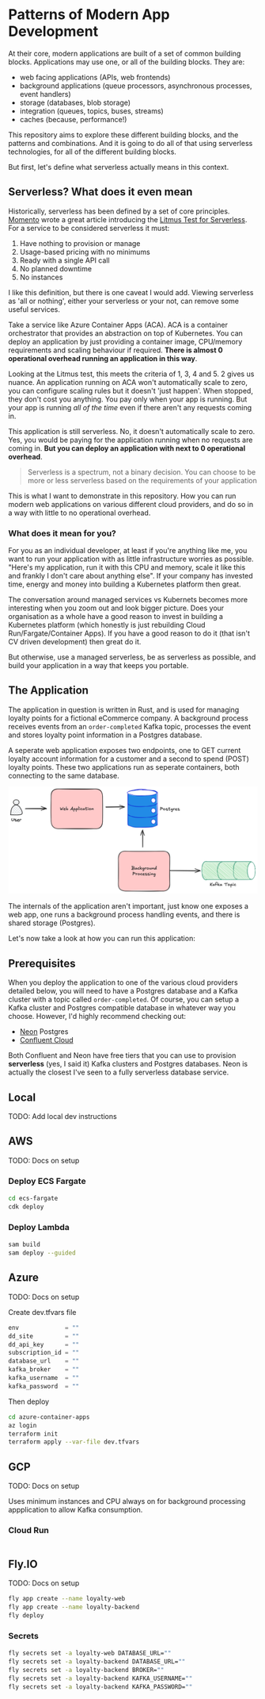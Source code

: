 # Patterns of Modern App Development

At their core, modern applications are built of a set of common building blocks. Applications may use one, or all of the building blocks. They are:

- web facing applications (APIs, web frontends)
- background applications (queue processors, asynchronous processes, event handlers)
- storage (databases, blob storage)
- integration (queues, topics, buses, streams)
- caches (because, performance!)

This repository aims to explore these different building blocks, and the patterns and combinations. And it is going to do all of that using serverless technologies, for all of the different building blocks.

But first, let's define what serverless actually means in this context.

## Serverless? What does it even mean

Historically, serverless has been defined by a set of core principles. [Momento](https://gomomento.com) wrote a great article introducing the [Litmus Test for Serverless](https://www.gomomento.com/blog/fighting-off-fake-serverless-bandits-with-the-true-definition-of-serverless/). For a service to be considered serverless it must:

1. Have nothing to provision or manage
2. Usage-based pricing with no minimums
3. Ready with a single API call
4. No planned downtime
5. No instances

I like this definition, but there is one caveat I would add. Viewing serverless as 'all or nothing', either your serverless or your not, can remove some useful services.

Take a service like Azure Container Apps (ACA). ACA is a container orchestrator that provides an abstraction on top of Kubernetes. You can deploy an application by just providing a container image, CPU/memory requirements and scaling behaviour if required. **There is almost 0 operational overhead running an application in this way**.

Looking at the Litmus test, this meets the criteria of 1, 3, 4 and 5. 2 gives us nuance. An application running on ACA won't automatically scale to zero, you can configure scaling rules but it doesn't 'just happen'. When stopped, they don't cost you anything. You pay only when your app is running. But your app is running *all of the time* even if there aren't any requests coming in. 

This application is still serverless. No, it doesn't automatically scale to zero. Yes, you would be paying for the application running when no requests are coming in. **But you can deploy an application with next to 0 operational overhead**.

> Serverless is a spectrum, not a binary decision. You can choose to be more or less serverless based on the requirements of your application

This is what I want to demonstrate in this repository. How you can run modern web applications on various different cloud providers, and do so in a way with little to no operational overhead.

### What does it mean for you?

For you as an individual developer, at least if you're anything like me, you want to run your application with as little infrastructure worries as possible. "Here's my application, run it with this CPU and memory, scale it like this and frankly I don't care about anything else". If your company has invested time, energy and money into building a Kubernetes platform then great.

The conversation around managed services vs Kubernets becomes more interesting when you zoom out and look bigger picture. Does your organisation as a whole have a good reason to invest in building a Kubernetes platform (which honestly is just rebuilding Cloud Run/Fargate/Container Apps). If you have a good reason to do it (that isn't CV driven development) then great do it. 

But otherwise, use a managed serverless, be as serverless as possible, and build your application in a way that keeps you portable.

## The Application

The application in question is written in Rust, and is used for managing loyalty points for a fictional eCommerce company. A background process receives events from an `order-completed` Kafka topic, processes the event and stores loyalty point information in a Postgres database.

A seperate web application exposes two endpoints, one to GET current loyalty account information for a customer and a second to spend (POST) loyalty points. These two applications run as seperate containers, both connecting to the same database.

![Architecture Diagram](assets/arch-diagram.png)

The internals of the application aren't important, just know one exposes a web app, one runs a background process handling events, and there is shared storage (Postgres).

Let's now take a look at how you can run this application:

## Prerequisites

When you deploy the application to one of the various cloud providers detailed below, you will need to have a Postgres database and a Kafka cluster with a topic called `order-completed`. Of course, you can setup a Kafka cluster and Postgres compatible database in whatever way you choose. However, I'd highly recommend checking out:

- [Neon](https://neon.tech/) Postgres
- [Confluent Cloud](https://www.confluent.io/)

Both Confluent and Neon have free tiers that you can use to provision **serverless** (yes, I said it) Kafka clusters and Postgres databases. Neon is actually the closest I've seen to a fully serverless database service.

## Local

TODO: Add local dev instructions

## AWS

TODO: Docs on setup

### Deploy ECS Fargate

```sh
cd ecs-fargate
cdk deploy
```

### Deploy Lambda

```sh
sam build
sam deploy --guided
```

## Azure

TODO: Docs on setup

Create dev.tfvars file

```tf
env             = ""
dd_site         = ""
dd_api_key      = ""
subscription_id = ""
database_url    = ""
kafka_broker    = ""
kafka_username  = ""
kafka_password  = ""
```

Then deploy

```sh
cd azure-container-apps
az login
terraform init
terraform apply --var-file dev.tfvars
```

## GCP

TODO: Docs on setup

Uses minimum instances and CPU always on for background processing appplication to allow Kafka consumption.

### Cloud Run

```sh

```

## Fly.IO

TODO: Docs on setup

```sh
fly app create --name loyalty-web
fly app create --name loyalty-backend
fly deploy
```

### Secrets

```sh
fly secrets set -a loyalty-web DATABASE_URL=""
fly secrets set -a loyalty-backend DATABASE_URL=""
fly secrets set -a loyalty-backend BROKER=""
fly secrets set -a loyalty-backend KAFKA_USERNAME=""
fly secrets set -a loyalty-backend KAFKA_PASSWORD=""
```
